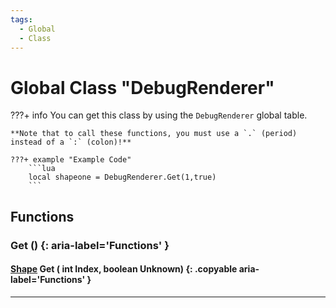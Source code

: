 ```yaml
---
tags:
  - Global
  - Class
---
```

# Global Class "DebugRenderer"

???+ info
    You can get this class by using the `DebugRenderer` global table.

    **Note that to call these functions, you must use a `.` (period) instead of a `:` (colon)!**
    
    ???+ example "Example Code"
        ```lua
        local shapeone = DebugRenderer.Get(1,true)
        ```

        
## Functions

### Get () {: aria-label='Functions' }
#### [Shape](renderer/Shape.md) Get ( int Index, boolean Unknown) {: .copyable aria-label='Functions' }

___